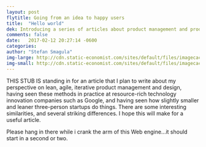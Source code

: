 ```yaml
---
layout: post
flytitle: Going from an idea to happy users
title:  "Hello world"
dek: Introducing a series of articles about product management and product design
comments: false
date:   2017-02-12 20:27:14 -0600
categories: 
author: "Stefan Smagula"
img-large: http://cdn.static-economist.com/sites/default/files/imagecache/full-width/images/print-edition/20170211_STP005_0.jpg
img-small: http://cdn.static-economist.com/sites/default/files/imagecache/200-width/images/print-edition/20170128_STP003_2.jpg
---
```

THIS STUB IS standing in for an article that I plan to write about my perspective on lean, agile, iterative product management and design, having seen these methods in practice at resource-rich technology innovation companies such as Google, and having seen how slightly smaller and leaner three-person startups do things. There are some interesting similarities, and several striking differences. I hope this will make for a useful article.

Please hang in there while i crank the arm of this Web engine...it should start in a second or two.